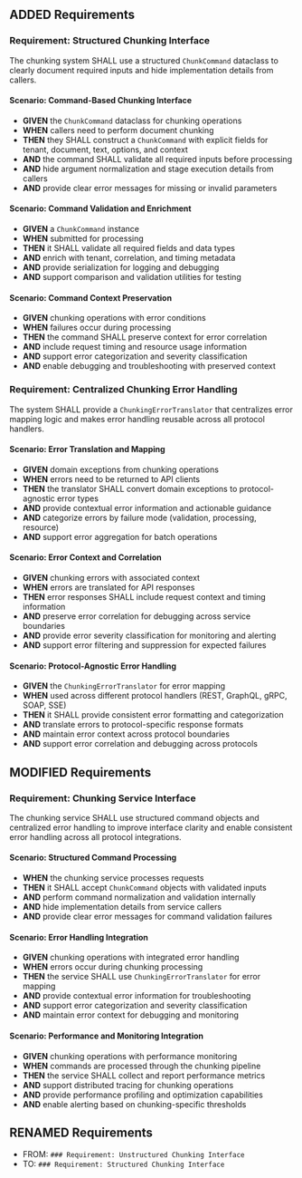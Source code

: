 ## ADDED Requirements

### Requirement: Structured Chunking Interface
The chunking system SHALL use a structured `ChunkCommand` dataclass to clearly document required inputs and hide implementation details from callers.

#### Scenario: Command-Based Chunking Interface
- **GIVEN** the `ChunkCommand` dataclass for chunking operations
- **WHEN** callers need to perform document chunking
- **THEN** they SHALL construct a `ChunkCommand` with explicit fields for tenant, document, text, options, and context
- **AND** the command SHALL validate all required inputs before processing
- **AND** hide argument normalization and stage execution details from callers
- **AND** provide clear error messages for missing or invalid parameters

#### Scenario: Command Validation and Enrichment
- **GIVEN** a `ChunkCommand` instance
- **WHEN** submitted for processing
- **THEN** it SHALL validate all required fields and data types
- **AND** enrich with tenant, correlation, and timing metadata
- **AND** provide serialization for logging and debugging
- **AND** support comparison and validation utilities for testing

#### Scenario: Command Context Preservation
- **GIVEN** chunking operations with error conditions
- **WHEN** failures occur during processing
- **THEN** the command SHALL preserve context for error correlation
- **AND** include request timing and resource usage information
- **AND** support error categorization and severity classification
- **AND** enable debugging and troubleshooting with preserved context

### Requirement: Centralized Chunking Error Handling
The system SHALL provide a `ChunkingErrorTranslator` that centralizes error mapping logic and makes error handling reusable across all protocol handlers.

#### Scenario: Error Translation and Mapping
- **GIVEN** domain exceptions from chunking operations
- **WHEN** errors need to be returned to API clients
- **THEN** the translator SHALL convert domain exceptions to protocol-agnostic error types
- **AND** provide contextual error information and actionable guidance
- **AND** categorize errors by failure mode (validation, processing, resource)
- **AND** support error aggregation for batch operations

#### Scenario: Error Context and Correlation
- **GIVEN** chunking errors with associated context
- **WHEN** errors are translated for API responses
- **THEN** error responses SHALL include request context and timing information
- **AND** preserve error correlation for debugging across service boundaries
- **AND** provide error severity classification for monitoring and alerting
- **AND** support error filtering and suppression for expected failures

#### Scenario: Protocol-Agnostic Error Handling
- **GIVEN** the `ChunkingErrorTranslator` for error mapping
- **WHEN** used across different protocol handlers (REST, GraphQL, gRPC, SOAP, SSE)
- **THEN** it SHALL provide consistent error formatting and categorization
- **AND** translate errors to protocol-specific response formats
- **AND** maintain error context across protocol boundaries
- **AND** support error correlation and debugging across protocols

## MODIFIED Requirements

### Requirement: Chunking Service Interface
The chunking service SHALL use structured command objects and centralized error handling to improve interface clarity and enable consistent error handling across all protocol integrations.

#### Scenario: Structured Command Processing
- **WHEN** the chunking service processes requests
- **THEN** it SHALL accept `ChunkCommand` objects with validated inputs
- **AND** perform command normalization and validation internally
- **AND** hide implementation details from service callers
- **AND** provide clear error messages for command validation failures

#### Scenario: Error Handling Integration
- **GIVEN** chunking operations with integrated error handling
- **WHEN** errors occur during chunking processing
- **THEN** the service SHALL use `ChunkingErrorTranslator` for error mapping
- **AND** provide contextual error information for troubleshooting
- **AND** support error categorization and severity classification
- **AND** maintain error context for debugging and monitoring

#### Scenario: Performance and Monitoring Integration
- **GIVEN** chunking operations with performance monitoring
- **WHEN** commands are processed through the chunking pipeline
- **THEN** the service SHALL collect and report performance metrics
- **AND** support distributed tracing for chunking operations
- **AND** provide performance profiling and optimization capabilities
- **AND** enable alerting based on chunking-specific thresholds

## RENAMED Requirements

- FROM: `### Requirement: Unstructured Chunking Interface`
- TO: `### Requirement: Structured Chunking Interface`
